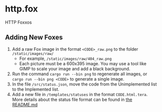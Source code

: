 # http.fox

HTTP Foxxos

## Adding New Foxes

1. Add a raw Fox image in the format `<CODE>_raw.png` to the folder `/static/images/raw/`
    - For example, `/static/images/raw/404_raw.png`
    - Each picture must be a 600x395 image. You may use a tool like GIMP to scale your image and add a black background.
2. Run the command `cargo run --bin png` to regenerate all images, or `cargo run --bin png <CODE>` to generate a single image.
3. In the file `/src/status.json`, move the code from the Unimplemented list to the Implemented list.
4. Add a new file in `/templates/statuses` in the format `CODE.html.tera`. More details about the status file format can be found in [the README.md](/templates/statuses/README.md)